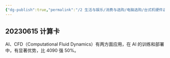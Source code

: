```yaml
---
{"dg-publish":true,"permalink":"/2 生活与娱乐/消费与选购/电脑选购/台式机硬件选购/显卡/计算显卡/","title":"计算显卡"}
---
```



## 20230615 计算卡
AI、CFD（Computational Fluid Dynamics）有两方面应用，在 AI 的训练和部署中，有显著优势，比 4090 强 50%。